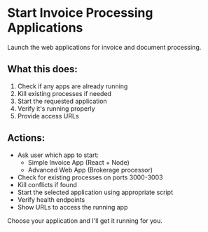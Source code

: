# Start Invoice Processing Applications

Launch the web applications for invoice and document processing.

## What this does:
1. Check if any apps are already running
2. Kill existing processes if needed
3. Start the requested application
4. Verify it's running properly
5. Provide access URLs

## Actions:
- Ask user which app to start:
  - Simple Invoice App (React + Node)
  - Advanced Web App (Brokerage processor)
- Check for existing processes on ports 3000-3003
- Kill conflicts if found
- Start the selected application using appropriate script
- Verify health endpoints
- Show URLs to access the running app

Choose your application and I'll get it running for you.
